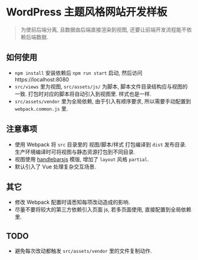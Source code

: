 # WordPress 主题风格网站开发样板 

> 为使前后端分离, 且数据由后端直接渲染到视图, 还要让前端开发流程能不依赖后端数据.

## 如何使用

- `npm install` 安装依赖后 `npm run start` 启动, 然后访问 https://localhost:8080
- `src/views` 里为视图, `src/assets/js/` 为脚本, 脚本文件目录结构应与视图的一致. 打包时对应的脚本将自动引入到视图里. 样式也是一样.
- `src/assets/vendor` 里为全局依赖, 由于引入有顺序要求, 所以需要手动配置到 `webpack.common.js` 里.

## 注意事项

- 使用 Webpack 将 `src` 目录里的 视图/脚本/样式 打包编译到 `dist` 发布目录. 生产环境编译时可将视图与静态资源打包到不同目录.
- 视图使用 [handlebarsjs](https://handlebarsjs.com/) 模版, 增加了 `layout` 风格 `partial`.
- 默认引入了 Vue 处理复杂交互场景.

## 其它

- 修改 Webpack 配置时请悉知每项改动造成的影响.
- 尽量不要将较大的第三方依赖引入页面 js, 若多页面使用, 直接配置到全局依赖里.


## TODO
- 避免每次改动都触发 `src/assets/vendor` 里的文件复制动作.
